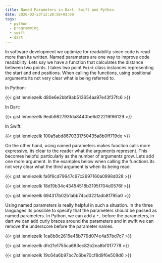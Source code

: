 ```yaml
---
title: Named Parameters in Dart, Swift and Python
date: 2020-03-23T12:20:58+03:00
tags:
  - python
  - programming
  - swift
  - dart
---
```


In software development we optimize for readability since code is read more than its written. Named parameters are one way to improve code readability. Lets say we have a function that calculates the distance between two points. I takes two point `Point` class instances representing the start and end positions. When calling the functions, using positional arguments its not very clear what is being referred to.

In Python:

{{< gist lenniezelk d80e6e2bbf9ab513654aa97e43f37fc6 >}}

In Dart:

{{< gist lenniezelk 9edb982793fda8440be6d22219f96129 >}}

In Swift:

{{< gist lenniezelk 100a5abd8670331750435a8b0ff719de >}}

On the other hand, using named parameters makes function calls more expressive, its clear to the reader what the arguments represent. This becomes helpful particularly as the number of arguments grow. Lets add one more argument. In the examples below when calling the functions its not very clear what the third argument is when its being read.

{{< gist lenniezelk fa6f6cd79647c97c2997160a0998d028 >}}

{{< gist lenniezelk 18d19b34c43454518b3195f704d0576f >}}

{{< gist lenniezelk 694317b02b1abb74cd322fadb8f795a0 >}}

Using named parameters is really helpful in such a situation. In the three languages its possible to specify that the parameters should be passed as named parameters. In Python, we can add a `*,` before the parameters, in dart we can add curly braces around the parameters and in swift we can remove the underscore before the parameter names.

{{< gist lenniezelk 1ca8b8c2615e45b779d074c4a57bd7c7 >}}

{{< gist lenniezelk dfe21e1755ca663ec82b2ea8bf017778 >}}

{{< gist lenniezelk 19c64a6b97bc7c6be70cf8d9f6e508d6 >}}
